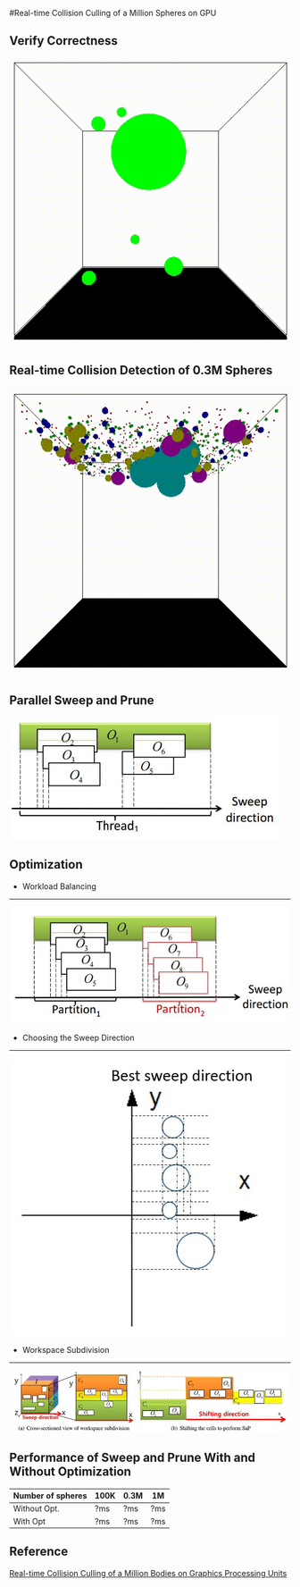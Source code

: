 #Real-time Collision Culling of a Million Spheres on GPU

## Verify Correctness
![correctness](/figure/correctness.gif)

## Real-time Collision Detection of 0.3M Spheres
![million](/figure/million.gif)

## Parallel Sweep and Prune
![GSaP](/figure/GSAP.JPG)

## Optimization
- Workload Balancing
-------------------
![WorkloadBalance](/figure/WorkloadBalance.JPG)
- Choosing the Sweep Direction
-------------------
![BestDir](/figure/BestDir.JPG)
- Workspace Subdivision
-------------------
![WorkspaceSub](/figure/WorkspaceSub.JPG)

## Performance of Sweep and Prune With and Without Optimization
| Number of spheres | 100K | 0.3M | 1M |
| ----------------- | ---- | ---- | -- |
| Without Opt.      | ?ms  | ?ms  | ?ms| 
| With Opt          | ?ms  | ?ms  | ?ms| 

## Reference
[Real-time Collision Culling of a Million Bodies on Graphics Processing Units](http://graphics.ewha.ac.kr/gSaP/)
